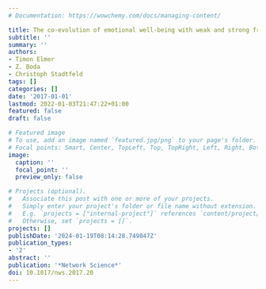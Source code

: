 ```yaml
---
# Documentation: https://wowchemy.com/docs/managing-content/

title: The co-evolution of emotional well-being with weak and strong friendship ties
subtitle: ''
summary: ''
authors:
- Timon Elmer
- Z. Boda
- Christoph Stadtfeld
tags: []
categories: []
date: '2017-01-01'
lastmod: 2022-01-03T21:47:22+01:00
featured: false
draft: false

# Featured image
# To use, add an image named `featured.jpg/png` to your page's folder.
# Focal points: Smart, Center, TopLeft, Top, TopRight, Left, Right, BottomLeft, Bottom, BottomRight.
image:
  caption: ''
  focal_point: ''
  preview_only: false

# Projects (optional).
#   Associate this post with one or more of your projects.
#   Simply enter your project's folder or file name without extension.
#   E.g. `projects = ["internal-project"]` references `content/project/deep-learning/index.md`.
#   Otherwise, set `projects = []`.
projects: []
publishDate: '2024-01-19T08:14:28.749847Z'
publication_types:
- '2'
abstract: ''
publication: '*Network Science*'
doi: 10.1017/nws.2017.20
---
```

